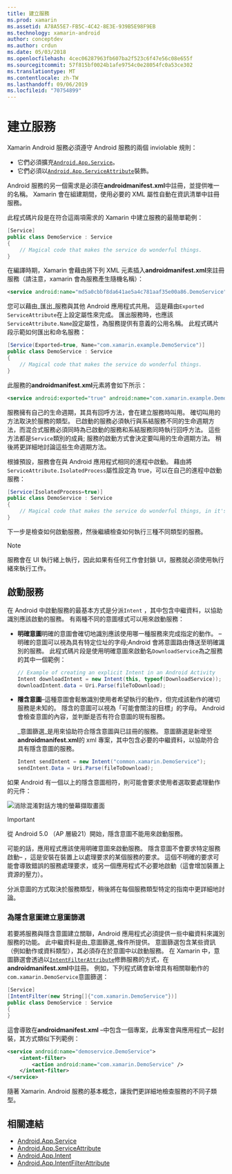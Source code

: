 ```yaml
---
title: 建立服務
ms.prod: xamarin
ms.assetid: A78A55E7-FB5C-4C42-8E3E-939B5E98F9EB
ms.technology: xamarin-android
author: conceptdev
ms.author: crdun
ms.date: 05/03/2018
ms.openlocfilehash: 4cec06287963fb607ba2f523c6f47e56c08e655f
ms.sourcegitcommit: 57f815bf0024b1afe9754c0e28054fc0a53ce302
ms.translationtype: MT
ms.contentlocale: zh-TW
ms.lasthandoff: 09/06/2019
ms.locfileid: "70754899"
---
```

# <a name="creating-a-service"></a>建立服務

Xamarin Android 服務必須遵守 Android 服務的兩個 inviolable 規則：

- 它們必須擴充[`Android.App.Service`](xref:Android.App.Service)。
- 它們必須以[`Android.App.ServiceAttribute`](xref:Android.App.ServiceAttribute)裝飾。

Android 服務的另一個需求是必須在**androidmanifest.xml**中註冊，並提供唯一的名稱。 Xamarin 會在組建期間，使用必要的 XML 屬性自動在資訊清單中註冊服務。

此程式碼片段是在符合這兩項需求的 Xamarin 中建立服務的最簡單範例：  

```csharp
[Service]
public class DemoService : Service
{
    // Magical code that makes the service do wonderful things.
}
```

在編譯時期，Xamarin 會藉由將下列 XML 元素插入**androidmanifest.xml**來註冊服務（請注意，xamarin 會為服務產生隨機名稱）：

```xml
<service android:name="md5a0cbbf8da641ae5a4c781aaf35e00a86.DemoService" />
```

您可以藉由_匯出_服務與其他 Android 應用程式共用。 這是藉由`Exported` `ServiceAttribute`在上設定屬性來完成。 匯出服務時，也應該`ServiceAttribute.Name`設定屬性，為服務提供有意義的公用名稱。 此程式碼片段示範如何匯出和命名服務：

```csharp
[Service(Exported=true, Name="com.xamarin.example.DemoService")]
public class DemoService : Service
{
    // Magical code that makes the service do wonderful things.
}
```

此服務的**androidmanifest.xml**元素將會如下所示：

```xml
<service android:exported="true" android:name="com.xamarin.example.DemoService" />
```

服務擁有自己的生命週期，其具有回呼方法，會在建立服務時叫用。 確切叫用的方法取決於服務的類型。 已啟動的服務必須執行與系結服務不同的生命週期方法，而混合式服務必須同時為已啟動的服務和系結服務同時執行回呼方法。 這些方法都是`Service`類別的成員; 服務的啟動方式會決定要叫用的生命週期方法。 稍後將更詳細地討論這些生命週期方法。

根據預設，服務會在與 Android 應用程式相同的進程中啟動。 藉由將`ServiceAttribute.IsolatedProcess`屬性設定為 true，可以在自己的進程中啟動服務：

```csharp
[Service(IsolatedProcess=true)]
public class DemoService : Service
{
    // Magical code that makes the service do wonderful things, in it's own process!
}
```

下一步是檢查如何啟動服務，然後繼續檢查如何執行三種不同類型的服務。

> [!NOTE]
> 服務會在 UI 執行緒上執行，因此如果有任何工作會封鎖 UI，服務就必須使用執行緒來執行工作。

## <a name="starting-a-service"></a>啟動服務

在 Android 中啟動服務的最基本方式是分派`Intent` ，其中包含中繼資料，以協助識別應該啟動的服務。 有兩種不同的意圖樣式可以用來啟動服務：

- **明確意圖**明確的意圖會確切地識別應該使用哪一種服務來完成指定的動作。 &ndash; 明確的意圖可以視為具有特定位址的字母;Android 會將意圖路由傳送至明確識別的服務。 此程式碼片段是使用明確意圖來啟動名`DownloadService`為之服務的其中一個範例：

    ```csharp
    // Example of creating an explicit Intent in an Android Activity
    Intent downloadIntent = new Intent(this, typeof(DownloadService));
    downloadIntent.data = Uri.Parse(fileToDownload);
    ```

- **隱含意圖**&ndash;這種意圖會鬆散識別使用者希望執行的動作，但完成該動作的確切服務是未知的。 隱含的意圖可以視為「可能會關注的目標」的字母。
    Android 會檢查意圖的內容，並判斷是否有符合意圖的現有服務。

    _意圖篩選_是用來協助符合隱含意圖與已註冊的服務。 意圖篩選是新增至**androidmanifest.xml**的 xml 專案，其中包含必要的中繼資料，以協助符合具有隱含意圖的服務。

    ```csharp
    Intent sendIntent = new Intent("common.xamarin.DemoService");
    sendIntent.Data = Uri.Parse(fileToDownload);
    ```

如果 Android 有一個以上的隱含意圖相符，則可能會要求使用者選取要處理動作的元件：

![消除混淆對話方塊的螢幕擷取畫面](images/creating-a-service-01.png "消除混淆對話方塊的螢幕擷取畫面")

> [!IMPORTANT]
> 從 Android 5.0 （AP 層級21）開始，隱含意圖不能用來啟動服務。

可能的話，應用程式應該使用明確意圖來啟動服務。 隱含意圖不會要求特定服務啟動&ndash; ，這是安裝在裝置上以處理要求的某個服務的要求。 這個不明確的要求可能會導致錯誤的服務處理要求，或另一個應用程式不必要地啟動（這會增加裝置上資源的壓力）。

分派意圖的方式取決於服務類型，稍後將在每個服務類型特定的指南中更詳細地討論。

### <a name="creating-an-intent-filter-for-implicit-intents"></a>為隱含意圖建立意圖篩選

若要將服務與隱含意圖建立關聯，Android 應用程式必須提供一些中繼資料來識別服務的功能。 此中繼資料是由_意圖篩選_條件所提供。 意圖篩選包含某些資訊（例如動作或資料類型），其必須存在於意圖中以啟動服務。 在 Xamarin 中，意圖篩選會透過以[`IntentFilterAttribute`](xref:Android.App.IntentFilterAttribute)修飾服務的方式，在**androidmanifest.xml**中註冊。 例如，下列程式碼會新增具有相關聯動作的`com.xamarin.DemoService`意圖篩選：

```csharp
[Service]
[IntentFilter(new String[]{"com.xamarin.DemoService"})]
public class DemoService : Service
{
}
```

這會導致在**androidmanifest.xml** &ndash;中包含一個專案，此專案會與應用程式一起封裝，其方式類似下列範例：

```xml
<service android:name="demoservice.DemoService">
    <intent-filter>
        <action android:name="com.xamarin.DemoService" />
    </intent-filter>
</service>
```

隨著 Xamarin. Android 服務的基本概念，讓我們更詳細地檢查服務的不同子類型。

## <a name="related-links"></a>相關連結

- [Android.App.Service](xref:Android.App.Service)
- [Android.App.ServiceAttribute](xref:Android.App.ServiceAttribute)
- [Android.App.Intent](xref:Android.Content.Intent)
- [Android.App.IntentFilterAttribute](xref:Android.App.IntentFilterAttribute)
